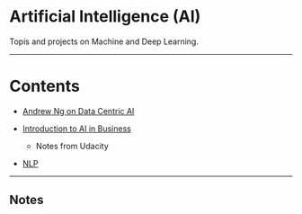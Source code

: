 # Artificial Intelligence (AI)

Topis and projects on Machine and Deep Learning.

----

Contents
=======================

* [Andrew Ng on Data Centric AI](https://github.com/dimi-fn/Various-Data-Science-Scripts/tree/main/AI/Andrew%20Ng%20on%20Data%20Centric%20AI)

* [Introduction to AI in Business]()
    * Notes from Udacity

* [NLP](https://github.com/dimi-fn/Various-Data-Science-Scripts/tree/main/AI/NLP)

-----

## Notes